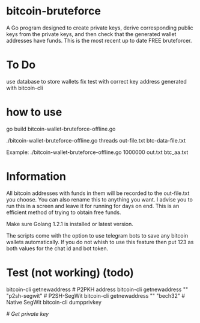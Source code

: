 # bitcoin-bruteforce

A Go program designed to create private keys, derive corresponding public keys from the private keys, and then check
that the generated wallet addresses have funds. This is the most recent up to date FREE bruteforcer.

# To Do

use database to store wallets
fix test with correct key address generated with bitcoin-cli

# how to use

go build bitcoin-wallet-bruteforce-offline.go

./bitcoin-wallet-bruteforce-offline.go threads out-file.txt btc-data-file.txt

Example: ./bitcoin-wallet-bruteforce-offline.go 1000000 out.txt btc_aa.txt

# Information

All bitcoin addresses with funds in them will be recorded to the out-file.txt you choose. You can also rename this to
anything you want. I advise you to run this in a screen and leave it for running for days on end. This is an efficient
method of trying to obtain free funds.

Make sure Golang 1.2.1 is installed or latest version.

The scripts come with the option to use telegram bots to save any bitcoin wallets automatically. If you do not whish to
use this feature then put 123 as both values for the chat id and bot token.

# Test (not working) (todo)

bitcoin-cli getnewaddress # P2PKH address
bitcoin-cli getnewaddress "" "p2sh-segwit" # P2SH-SegWit
bitcoin-cli getnewaddress "" "bech32" # Native SegWit
bitcoin-cli dumpprivkey <address> # Get private key
